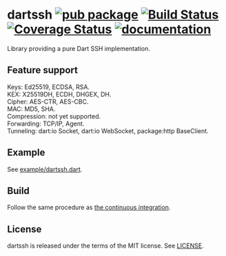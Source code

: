 # dartssh [![pub package](https://img.shields.io/pub/v/dartssh.svg)](https://pub.dartlang.org/packages/dartssh) [![Build Status](https://travis-ci.org/GreenAppers/dartssh.svg?branch=master)](https://travis-ci.org/GreenAppers/dartssh) [![Coverage Status](https://coveralls.io/repos/github/GreenAppers/dartssh/badge.svg?branch=master)](https://coveralls.io/github/GreenAppers/dartssh?branch=master) [![documentation](https://img.shields.io/badge/Documentation-dartssh-blue.svg)](https://www.dartdocs.org/documentation/dartssh/latest/)

Library providing a pure Dart SSH implementation.

## Feature support

Keys: Ed25519, ECDSA, RSA.  
KEX: X25519DH, ECDH, DHGEX, DH.  
Cipher: AES-CTR, AES-CBC.  
MAC: MD5, SHA.  
Compression: not yet supported.  
Forwarding: TCP/IP, Agent.  
Tunneling: dart:io Socket, dart:io WebSocket, package:http BaseClient.

## Example

See [example/dartssh.dart](example/dartssh.dart).

## Build

Follow the same procedure as [the continuous integration](.travis.yml).

## License

dartssh is released under the terms of the MIT license. See [LICENSE](LICENSE).

